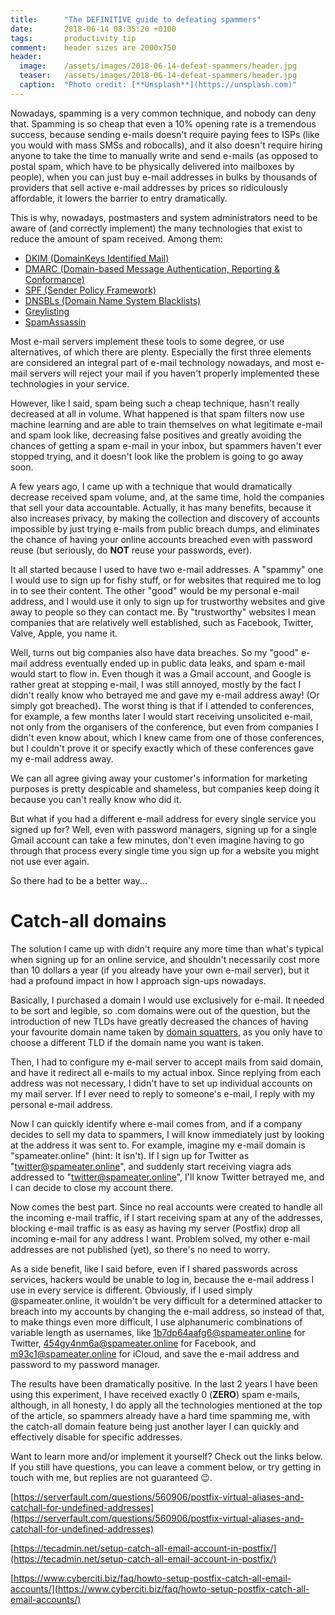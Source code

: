 ```yaml
---
title:      "The DEFINITIVE guide to defeating spammers"
date:       2018-06-14 08:35:20 +0100
tags:       productivity tip
comment:    header sizes are 2000x750
header:
  image:	/assets/images/2018-06-14-defeat-spammers/header.jpg
  teaser:	/assets/images/2018-06-14-defeat-spammers/header.jpg
  caption:	"Photo credit: [**Unsplash**](https://unsplash.com)"
---
```


Nowadays, spamming is a very common technique, and nobody can deny that. Spamming is so cheap that even a 10% opening rate is a tremendous success, because sending e-mails doesn't require paying fees to ISPs (like you would with mass SMSs and robocalls), and it also doesn't require hiring anyone to take the time to manually write and send e-mails (as opposed to postal spam, which have to be physically delivered into mailboxes by people), when you can just buy e-mail addresses in bulks by thousands of providers that sell active e-mail addresses by prices so ridiculously affordable, it lowers the barrier to entry dramatically.

This is why, nowadays, postmasters and system administrators need to be aware of (and correctly implement) the many technologies that exist to reduce the amount of spam received. Among them:
- [DKIM (DomainKeys Identified Mail)](http://www.dkim.org/)
- [DMARC (Domain-based Message Authentication, Reporting & Conformance)](https://dmarc.org/)
- [SPF (Sender Policy Framework)](http://www.openspf.org)
- [DNSBLs (Domain Name System Blacklists)](https://www.dnsbl.info/)
- [Greylisting](https://www.greylisting.org/)
- [SpamAssassin](https://spamassassin.apache.org/)

Most e-mail servers implement these tools to some degree, or use alternatives, of which there are plenty. Especially the first three elements are considered an integral part of e-mail technology nowadays, and most e-mail servers will reject your mail if you haven't properly implemented these technologies in your service.

However, like I said, spam being such a cheap technique, hasn't really decreased at all in volume. What happened is that spam filters now use machine learning and are able to train themselves on what legitimate e-mail and spam look like, decreasing false positives and greatly avoiding the chances of getting a spam e-mail in your inbox, but spammers haven't ever stopped trying, and it doesn't look like the problem is going to go away soon.

A few years ago, I came up with a technique that would dramatically decrease received spam volume, and, at the same time, hold the companies that sell your data accountable. Actually, it has many benefits, because it also increases privacy, by making the collection and discovery of accounts impossible by just trying e-mails from public breach dumps, and eliminates the chance of having your online accounts breached even with password reuse (but seriously, do **NOT** reuse your passwords, ever).

It all started because I used to have two e-mail addresses. A "spammy" one I would use to sign up for fishy stuff, or for websites that required me to log in to see their content. The other "good" would be my personal e-mail address, and I would use it only to sign up for trustworthy websites and give away to people so they can contact me. By "trustworthy" websites I mean companies that are relatively well established, such as Facebook, Twitter, Valve, Apple, you name it.

Well, turns out big companies also have data breaches. So my "good" e-mail address eventually ended up in public data leaks, and spam e-mail would start to flow in. Even though it was a Gmail account, and Google is rather great at stopping e-mail, I was still annoyed, mostly by the fact I didn't really know who betrayed me and gave my e-mail address away! (Or simply got breached). The worst thing is that if I attended to conferences, for example, a few months later I would start receiving unsolicited e-mail, not only from the organisers of the conference, but even from companies I didn't even know about, which I knew came from one of those conferences, but I couldn't prove it or specify exactly which of these conferences gave my e-mail address away.

We can all agree giving away your customer's information for marketing purposes is pretty despicable and shameless, but companies keep doing it because you can't really know who did it.

But what if you had a different e-mail address for every single service you signed up for? Well, even with password managers, signing up for a single Gmail account can take a few minutes, don't even imagine having to go through that process every single time you sign up for a website you might not use ever again.

So there had to be a better way...

# Catch-all domains

The solution I came up with didn't require any more time than what's typical when signing up for an online service, and shouldn't necessarily cost more than 10 dollars a year (if you already have your own e-mail server), but it had a profound impact in how I approach sign-ups nowadays.

Basically, I purchased a domain I would use exclusively for e-mail. It needed to be sort and legible, so .com domains were out of the question, but the introduction of new TLDs have greatly decreased the chances of having your favourite domain name taken by [domain squatters](https://en.wikipedia.org/wiki/Cybersquatting), as you only have to choose a different TLD if the domain name you want is taken.

Then, I had to configure my e-mail server to accept mails from said domain, and have it redirect all e-mails to my actual inbox. Since replying from each address was not necessary, I didn't have to set up individual accounts on my mail server. If I ever need to reply to someone's e-mail, I reply with my personal e-mail address.

Now I can quickly identify where e-mail comes from, and if a company decides to sell my data to spammers, I will know immediately just by looking at the address it was sent to. For example, imagine my e-mail domain is "spameater.online" (hint: It isn't). If I sign up for Twitter as "twitter@spameater.online", and suddenly start receiving viagra ads addressed to "twitter@spameater.online", I'll know Twitter betrayed me, and I can decide to close my account there.

Now comes the best part. Since no real accounts were created to handle all the incoming e-mail traffic, if I start receiving spam at any of the addresses, blocking e-mail traffic is as easy as having my server (Postfix) drop all incoming e-mail for any address I want. Problem solved, my other e-mail addresses are not published (yet), so there's no need to worry.

As a side benefit, like I said before, even if I shared passwords across services, hackers would be unable to log in, because the e-mail address I use in every service is different. Obviously, if I used simply <nameoftheservice>@spameater.online, it wouldn't be very difficult for a determined attacker to breach into my accounts by changing the e-mail address, so instead of that, to make things even more difficult, I use alphanumeric combinations of variable length as usernames, like 1b7dp64aafg6@spameater.online for Twitter, 454gy4nm6a@spameater.online for Facebook, and m93c1@spameater.online for iCloud, and save the e-mail address and password to my password manager.

The results have been dramatically positive. In the last 2 years I have been using this experiment, I have received exactly 0 (**ZERO**) spam e-mails, although, in all honesty, I do apply all the technologies mentioned at the top of the article, so spammers already have a hard time spamming me, with the catch-all domain feature being just another layer I can quickly and effectively disable for specific addresses.

Want to learn more and/or implement it yourself? Check out the links below. If you still have questions, you can leave a comment below, or try getting in touch with me, but replies are not guaranteed 😉.

[https://serverfault.com/questions/560906/postfix-virtual-aliases-and-catchall-for-undefined-addresses](https://serverfault.com/questions/560906/postfix-virtual-aliases-and-catchall-for-undefined-addresses)

[https://tecadmin.net/setup-catch-all-email-account-in-postfix/](https://tecadmin.net/setup-catch-all-email-account-in-postfix/)

[https://www.cyberciti.biz/faq/howto-setup-postfix-catch-all-email-accounts/](https://www.cyberciti.biz/faq/howto-setup-postfix-catch-all-email-accounts/)
